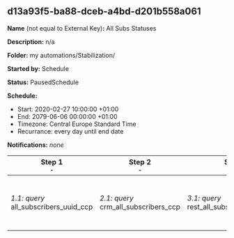 ## d13a93f5-ba88-dceb-a4bd-d201b558a061

**Name** (not equal to External Key)**:** All Subs Statuses

**Description:** n/a

**Folder:** my automations/Stabilization/

**Started by:** Schedule

**Status:** PausedSchedule

**Schedule:**

* Start: 2020-02-27 10:00:00 +01:00
* End: 2079-06-06 00:00:00 +01:00
* Timezone: Central Europe Standard Time
* Recurrance: every day until end date

**Notifications:** _none_


| Step 1<br>_<small>-</small>_ | Step 2<br>_<small>-</small>_ | Step 3<br>_<small>-</small>_ | Step 4<br>_<small>-</small>_ | Step 5<br>_<small>-</small>_ | Step 6<br>_<small>-</small>_ | Step 7<br>_<small>-</small>_ | Step 8<br>_<small>-</small>_ |
| --- | --- | --- | --- | --- | --- | --- | --- |
| _1.1: query_<br>all_subscribers_uuid_ccp | _2.1: query_<br>crm_all_subscribers_ccp | _3.1: query_<br>rest_all_subscribers_non_ccp | _4.1: query_<br>diff_consent_query_ccp | _5.1: query_<br>All Subscribers | _6.1: query_<br>not_uuid_mdmid_ccp | _7.1: verification_<br>5446235e-e5c8-4557-970c-31faf05a2f36 | _8.1: emailSend_<br>Consent Alert Notification |

